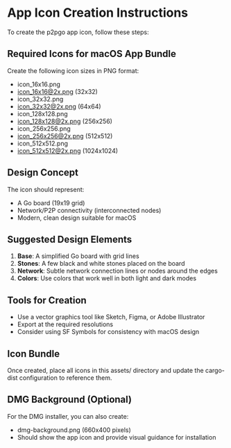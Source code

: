 # App Icon Creation Instructions

To create the p2pgo app icon, follow these steps:

## Required Icons for macOS App Bundle

Create the following icon sizes in PNG format:

- icon_16x16.png
- icon_16x16@2x.png (32x32)
- icon_32x32.png  
- icon_32x32@2x.png (64x64)
- icon_128x128.png
- icon_128x128@2x.png (256x256)
- icon_256x256.png
- icon_256x256@2x.png (512x512)
- icon_512x512.png
- icon_512x512@2x.png (1024x1024)

## Design Concept

The icon should represent:
- A Go board (19x19 grid)
- Network/P2P connectivity (interconnected nodes)
- Modern, clean design suitable for macOS

## Suggested Design Elements

1. **Base**: A simplified Go board with grid lines
2. **Stones**: A few black and white stones placed on the board
3. **Network**: Subtle network connection lines or nodes around the edges
4. **Colors**: Use colors that work well in both light and dark modes

## Tools for Creation

- Use a vector graphics tool like Sketch, Figma, or Adobe Illustrator
- Export at the required resolutions
- Consider using SF Symbols for consistency with macOS design

## Icon Bundle

Once created, place all icons in this assets/ directory and update the cargo-dist configuration to reference them.

## DMG Background (Optional)

For the DMG installer, you can also create:
- dmg-background.png (660x400 pixels)
- Should show the app icon and provide visual guidance for installation
